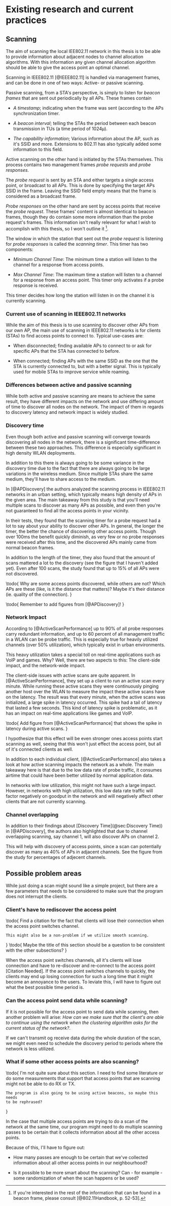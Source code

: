 Existing research and current practices
=======================================

Scanning
--------

The aim of scanning the local IEE802.11 network in this thesis is to be able
to provide information about adjacent nodes to channel allocation algorithms.
With this information any given channel allocation algorithm should be able to
give the access point an optimal channel.

Scanning in IEEE802.11 [@IEEE802.11] is handled via management frames, and can
be done in one of two ways: Active- or passive scanning.

Passive scanning, from a STA's perspective, is simply to listen for
*beacon frames* that are sent out periodically by all APs. These frames contain

 *  *A timestamp*; indicating when the frame was sent (according to the APs
    synchronization timer.

 *  *A beacon interval*; telling the STAs the period between each beacon
    transmission in TUs (a time period of 1024µ).

 *  *The capability information*; Various information about the AP, such as
    it's SSID and more. Extensions to 802.11 has also typically added some
    information to this field.

Active scanning on the other hand is initiated by the STAs themselves. This
process contains two management frames *probe requests* and *probe responses*.

The *probe request* is sent by an STA and either targets a single access point,
or broadcast to all APs. This is done by specifying the target APs SSID in
the frame. Leaving the SSID field empty means that the frame is considered as
a broadcast frame.

*Probe responses* on the other hand are sent by access points that receive the
*probe request*. These frames' content is almost identical to beacon frames,
though they do contain some more information than the probe request's frames. 
This information isn't really relevant for what I wish to accomplish with this
thesis, so I won't outline it [^beacon-information].

The window in which the station that sent out the *probe request* is
listening for *probe responses* is called the *scanning timer*. This timer
has two components:

 * *Minimum Channel Time*: The minimum time a station will listen to the
   channel for a response from access points.

 * *Max Channel Time*: The maximum time a station will listen to a channel
   for a response from an access point. This timer only activates if a probe
   response is received.

This timer decides how long the station will listen in on the channel it is
currently scanning.

[^beacon-information]: If you're interested in the rest of the information that
    can be found in a beacon frame, please consult [@802.11Handbook, p. 52-53].


### Current use of scanning in IEEE802.11 networks

While the aim of this thesis is to use scanning to discover other APs from
our own AP, the main use of scanning in IEEE802.11 networks is for
clients (STAs) to find access points to connect to. Typical use-cases are:

 * When disconnected; finding available APs to connect to or ask for
   specific APs that the STA has connected to before.

 * When connected; finding APs with the same SSID as the one that the STA
   is currently connected to, but with a better signal. This is typically
   used for mobile STAs to improve service while roaming.


### Differences between active and passive scanning

While both active and passive scanning are means to achieve the same result,
they have different impacts on the network and use differing amount of time
to discover all nodes on the network. The impact of them in regards to
discovery latency and network impact is widely studied.


### Discovery time

Even though both active and passive scanning will converge towards
discovering all nodes in the network, there is a significant time-difference
between these two approaches. This difference is especially significant in
high density WLAN deployments.

In addition to this there is always going to be some variance in the
discovery time due to the fact that there are always going to be large
variations in the wireless medium. Since multiple STAs share the same medium,
they'll have to share access to the medium.

In [@APDiscovery] the authors analyzed the scanning process in IEEE802.11
networks in an urban setting, which typically means high density of APs in
the given area. The main takeaway from this study is that you'll need
multiple scans to discover as many APs as possible, and even then you're not
guaranteed to find all the access points in your vicinity.

In their tests, they found that the scanning timer for a probe request
had a lot to say about your ability to discover other APs. In general,
the longer the timer, the better the chance of discovering other access points.
Though over 100ms the benefit quickly diminish, as very few or no probe
responses were received after this time, and the discovered APs mainly came
from normal beacon frames.

In addition to the length of the timer, they also found that the amount of
scans mattered a lot to the discovery (see the figure that I haven't added
yet). Even after 100 scans, the study found that up to 15% of all APs were
not discovered.

\todo{
    Why are some access points discovered, while others are not?
    Which APs are these (like, is it the distance that matters)?
    Maybe it's their distance (ie. quality of the connection).
}

\todo{
    Remember to add figures from [@APDiscovery]!
}


### Network Impact

According to [@ActiveScanPerformance] up to 90% of all probe responses
carry redundant information, and up to 60 percent of all management traffic
in a WLAN can be probe traffic. This is especially true for heavily utilized
channels (over 50% utilization), which typically exist in urban
environments.

This heavy utilization takes a special toll on real-time applications such as
VoIP and games. Why? Well, there are two aspects to this: The client-side 
impact, and the network-wide impact.

The client-side issues with active scans are quite apparent. In
[@ActiveScanPerformance], they set up a client to run an active scan
every minute. While running these active scans they were continuously pinging
another host over the WLAN to measure the impact these active scans have on
the latency. The result was that every minute, when the active scans was 
initialized, a large spike in latency occurred. This spike had a tail of
latency that lasted a few seconds. This kind of latency spike is problematic,
as it has an impact on real-time applications like games and VoIP.

\todo{
    Add figure from [@ActiveScanPerformance] that shows the spike in
    latency during active scans.
}

I hypothesize that this effect will be even stronger ones access points start
scanning as well, seeing that this won't just effect the access point, but
all of it's connected clients as well.

In addition to each individual client, [@ActiveScanPerformance] also takes
a look at how active scanning impacts the network as a whole. The main takeaway
here is that due to the low data rate of probe traffic, it consumes airtime
that could have been better utilized by normal application data.

In networks with low utilization, this might not have such a large impact.
However, in networks with high utilization, this low data rate traffic will
factor negatively on goodput in the network and will negatively affect other
clients that are not currently scanning.


### Channel overlapping

In addition to their findings about [Discovery Time](@sec:Discovery Time)) in
[@APDiscovery], the authors also highlighted that due to channel
overlapping scanning, say channel 1, will also discover APs on channel 2.

This will help with discovery of access points, since a scan can potentially
discover as many as 40% of APs in adjacent channels. See the figure from the
study for percentages of adjecent channels.


Possible problem areas
----------------------

While just doing a scan might sound like a simple project, but there are a
few parameters that needs to be considered to make sure that the program does
not interrupt the clients.

### Client's have to rediscover the access point

\todo{
    Find a citation for the fact that clients will lose their connection when
    the access point switches channel.
    
    This might also be a non-problem if we utilize smooth scanning.
}
\todo{
    Maybe the title of this section should be a question to be consistent
    with the other subsections?
}

When the access point switches channels, all it's clients will lose connection
and have to re-discover and re-connect to the access point [Citation Needed].
If the access point switches channels to quickly, the clients may end up
losing connection for such a long time that it might become an annoyance to
the users. To leviate this, I will have to figure out what the best possible
time period is.

### Can the access point send data while scanning?

If it is not possible for the access point to send data while scanning, then
another problem will arise: *How can we make sure that the client's are able
to continue using the network when the clustering algorithm asks for the
current status of the network?*.

If we can't transmit og receive data during the whole duration of the scan,
we might even need to schedule the discovery period to periods where the
network is less utilized.

### What if some other access points are also scanning?

\todo{
    I'm not quite sure about this section. I need to find some literature or
    do some measurements that support that access points that are scanning
    might not be able to do RX or TX.

    The program is also going to be using active beacons, so maybe this needs
    to be rephrased?
}

In the case that multiple access points are trying to do a scan of the network
at the same time, our program might need to do multiple scanning passes to be
certain that it collects information about all the other access points.

Because of this, I'll have to figure out:

*   How many passes are enough to be certain that we've collected information
    about all other access points in our neighbourhood?

*   Is it possible to be more smart about the scanning? Can - for example -
    some randomization of when the scan happens or be used?


